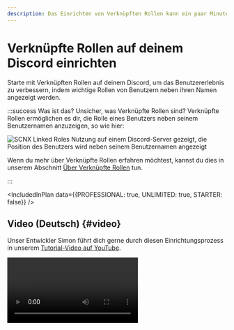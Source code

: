 ```yaml
---
description: Das Einrichten von Verknüpften Rollen kann ein paar Minuten dauern, aber mit dieser Anleitung kannst du ganz einfach loslegen.
---
```


# Verknüpfte Rollen auf deinem Discord einrichten

Starte mit Verknüpften Rollen auf deinem Discord, um das Benutzererlebnis zu verbessern, indem wichtige Rollen von Benutzern
neben ihren Namen angezeigt werden.

:::success Was ist das?
Unsicher, was Verknüpfte Rollen sind? Verknüpfte Rollen ermöglichen es dir, die Rolle eines Benutzers neben seinem Benutzernamen anzuzeigen, so wie hier:

![SCNX Linked Roles Nutzung auf einem Discord-Server gezeigt, die Position des Benutzers wird neben seinem Benutzernamen angezeigt](https://scnx.app/img/linked-roles-example.png)

Wenn du mehr über Verknüpfte Rollen erfahren möchtest, kannst du dies in unserem Abschnitt [Über Verknüpfte Rollen](/docs/linked-roles/intro) tun.

:::

<IncludedInPlan data={{PROFESSIONAL: true, UNLIMITED: true, STARTER: false}} />

## Video (Deutsch) {#video}

Unser Entwickler Simon führt dich gerne durch diesen Einrichtungsprozess in
unserem [Tutorial-Video auf YouTube](https://www.youtube.com/watch?v=HR3yvTVpkOI).

<Video url="https://www.youtube.com/watch?v=HR3yvTVpkOI" />

## 0. Pre-Flight-Checkliste 🛫 {#step-0}

Bevor du Verknüpfte Rollen auf deinem Server aktivieren kannst, stelle bitte sicher, dass

* du [deinen Server zu SCNX hinzugefügt](/docs/setup) hast.
* dein Server den bezahlten [Unlimited](/docs/scnx/guilds/plans) (<PlanPrice plan="UNLIMITED" type="MONTHLY"/>)
  oder [Professional](/docs/scnx/guilds/plans) (<PlanPrice plan="PROFESSIONAL" type="MONTHLY"/>) Plan hat, oder erwäge die Nutzung einer
  kostenlosen Testversion, falls
  für dich verfügbar.
* du der Besitzer des Servers, ein [Trusted-Admin mit der Mitbesitzer-Berechtigung](/docs/scnx/guilds/trusted-admins) oder ein Administrator bist, auf dem du diese Funktion aktivieren möchtest.
  ([warum?](/docs/scnx/guilds/trusted-admins#troubleshooting)) - wenn du nicht der Besitzer bist, bitte ihn, diese Funktion für dich zu aktivieren und dir Zugriff als [Trusted Admin](/docs/scnx/guilds/trusted-admins) zu geben.
* du 5-10 Minuten Zeit hast (unsere Schätzung ist, dass dies etwa sechs Minuten am Computer dauert, auf dem Handy
  kann es
  etwas länger dauern), um diese Anleitung abzuschließen - höre nicht mittendrin auf; dein Fortschritt wird nicht gespeichert.

## 1. Zeit loszulegen {#step-1}

Um mit der Einrichtung zu beginnen, öffne bitte die [Verknüpfte Rollen-Seite](https://scnx.app/de/glink?page=linked-roles/enable)
deines Servers im SCNX Dashboard. Klicke dort auf "Einrichtung starten", um loszulegen. Dir wird möglicherweise ein Video oder ein Link zu
dieser Anleitung angezeigt, aber du kannst dort auch auf "Weiter" klicken, da du ja schon hier bist :wink:

## 2. Anmeldedaten eingeben {#step-2}

Du musst eine neue App in deinem Discord Developer
Dashboard erstellen.

Besuche dazu das [Discord Developer Portal](https://discord.com/developers/applications). Erstelle dort eine neue
App, indem du oben rechts in deinem Developer Portal auf "New Application" klickst. Ein Formular öffnet sich. Gib
den Namen der Anwendung ein (du kannst diesen später ändern), lies und akzeptiere
die [Discord Developer Terms of Service](https://discord.com/developers/docs/policies-and-agreements/terms-of-service)
und die [Discord Developer Policy](https://discord.com/developers/docs/policies-and-agreements/developer-policy) (diese
Richtlinien gelten auch für deine Nutzung der Discord-API als Teil von SCNX) und erstelle deinen Bot, indem du mit "Create" bestätigst.

![Dieser Screenshot zeigt, wie man eine neue Anwendung im Discord Developer Portal erstellt](@site/docs/assets/setup/custom-bot-1.png)

Öffne als Nächstes die "Bot"-Einstellungen in der Navigationsleiste auf der linken Seite.
Dort kannst du den Avatar und den Benutzernamen konfigurieren.

Der letzte Schritt im Developer Dashboard besteht darin, einen Token zu generieren und zu kopieren. Öffne dazu die "Bot"-Seite deiner
App
und klicke auf "Reset token" (immer noch auf der Bot-Seite) und bestätige deine Anfrage im Formular. Du wirst möglicherweise
aufgefordert, einen 2FA-Code für dein Discord-Konto einzugeben.

Sobald das erledigt ist, **kopiere bitte den Token deines Bots und gib ihn bei SCNX ein**.

![Dieser Screenshot zeigt, wie man das Bot Secret generiert und kopiert](@site/docs/assets/setup/custom-bot-3.png)

Sobald das erledigt ist, überprüft SCNX deinen Token und synchronisiert Daten mit Discord. Danach kannst du
mit [dem nächsten Schritt](#step-3) fortfahren.

## 3. Redirect-URL speichern {#step-3}

Sobald deine Anmeldedaten überprüft wurden und SCNX einige Daten für Verknüpfte Rollen mit Discord synchronisiert hat, musst du die
Oauth2-Seite deines Discord Developer Portals öffnen. Der einfachste Weg dorthin ist, auf den Link zu klicken, der auf SCNX sichtbar ist.
Alternativ kannst du im Entwickler-Dashboard auf den Tab "Oauth2" klicken.

![Dieser Screenshot zeigt, wie der Benutzer auf "Open Oauth2 panel" klicken sollte](@site/docs/assets/linked-roles/setup/click-on-oauth2-page.png)

Sobald du die Oauth2-Seite geöffnet hast, musst du die Redirect-URL aus deinem SCNX Dashboard kopieren und einfügen. Das ist
einfach: Klicke einfach auf die in SCNX angezeigte URL (dadurch wird die URL in deine Zwischenablage kopiert). Falls du dich wunderst, die
Redirect-URL sollte etwa so aussehen:
`https://linked-roles.scnx.app/api/b4e5e89a-1c92-11f0-b688-03c2706e348f/callback` (der mittlere Teil kann je nach
deinem Server variieren).

![Dieser Screenshot zeigt, welchen Wert der Benutzer aus dem Dashboard kopieren soll](@site/docs/assets/linked-roles/setup/copy-redirect-url.png)

Gehe zurück zur "Oauth2"-Seite
in deinem Discord Developer Portal. Scrolle dort zu "Redirects", klicke auf "Add Redirect" und füge die gerade kopierte URL
in das Textfeld ein. Denke daran, deine Änderungen zu speichern!

![Dieser Screenshot zeigt, wo die kopierte Redirect-URL eingefügt werden soll](@site/docs/assets/linked-roles/setup/enter-redirect-url.webp)

## 4. Client Secret eingeben {#step-4}

:::warning Warnung zur Vermeidung von Verwechslungen
Es gibt einen großen Unterschied zwischen deinem **Bot-Token** und dem **Client Secret**. Bitte überprüfe genau, welchen Wert du
eingibst, um spätere Probleme zu vermeiden. Für diesen Schritt benötigst du das **Client Secret**, nicht den Bot Token.
:::

Nachdem du die Redirect-URL eingegeben und gespeichert hast, bleibe bitte auf der "Oauth2"-Seite. Generiere unter "Client Information" 
das Client Secret, indem du unter dem Feld "Client Secret" auf "Reset Secret" klickst. Discord bittet dich möglicherweise, dein
Konto durch Eingabe eines 2FA-Codes zu verifizieren. Sobald dies erledigt ist, kannst du das Client Secret kopieren. Gib den kopierten Wert in dein
SCNX Dashboard ein und klicke auf "Verknüpfte Rollen erstellen", um die Einrichtung abzuschließen.

![Dieser Screenshot zeigt, wie man das Client Secret kopiert](@site/docs/assets/linked-roles/setup/copy-client-secret.png)

## 5. Zeit zum Feiern 🎉 {#step-5}

:::info Keine Sorge
Dein neuer Verknüpfte Rollen Bot bleibt nicht online, es sei denn, du verwendest ein anderes SCNX-Produkt mit denselben Anmeldedaten.
:::

Schließe die Einrichtung ab, indem du den Verknüpfte Rollen Bot auf deinen Server einlädst. Klicke dazu im Dashboard auf "Verknüpfte-Rollen-Bot einladen".
Sobald dies erledigt ist, kannst du mit der Erstellung deiner ersten Verknüpften Rolle fortfahren. Um mehr darüber zu erfahren, fahre in
unserer [Dokumentation zur Rollenverwaltung](/docs/linked-roles/role-management#create-linked-scnx-role) fort, wo wir erklären, wie du
deine Verknüpften Rollen auf SCNX und auf Discord erstellst. Du kannst auch
zur [Übersichtsseite der Verknüpften Rollen](/docs/linked-roles/overview) springen, wenn du nach etwas anderem suchst, um fortzufahren.

![Dieser Screenshot zeigt die Erfolgsmeldung nach der Einrichtung](@site/docs/assets/linked-roles/setup/success-party-time.png)